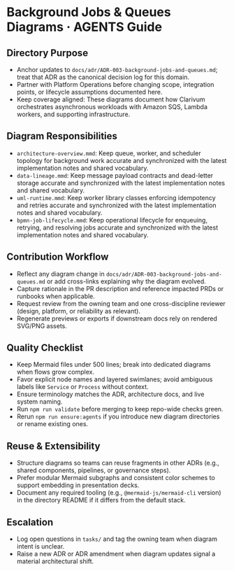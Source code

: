 # Background Jobs & Queues Diagrams · AGENTS Guide

## Directory Purpose
- Anchor updates to `docs/adr/ADR-003-background-jobs-and-queues.md`; treat that ADR as the canonical decision log for this domain.
- Partner with Platform Operations before changing scope, integration points, or lifecycle assumptions documented here.
- Keep coverage aligned: These diagrams document how Clarivum orchestrates asynchronous workloads with Amazon SQS, Lambda workers, and supporting infrastructure.

## Diagram Responsibilities
- `architecture-overview.mmd`: Keep queue, worker, and scheduler topology for background work accurate and synchronized with the latest implementation notes and shared vocabulary.
- `data-lineage.mmd`: Keep message payload contracts and dead-letter storage accurate and synchronized with the latest implementation notes and shared vocabulary.
- `uml-runtime.mmd`: Keep worker library classes enforcing idempotency and retries accurate and synchronized with the latest implementation notes and shared vocabulary.
- `bpmn-job-lifecycle.mmd`: Keep operational lifecycle for enqueuing, retrying, and resolving jobs accurate and synchronized with the latest implementation notes and shared vocabulary.

## Contribution Workflow
- Reflect any diagram change in `docs/adr/ADR-003-background-jobs-and-queues.md` or add cross-links explaining why the diagram evolved.
- Capture rationale in the PR description and reference impacted PRDs or runbooks when applicable.
- Request review from the owning team and one cross-discipline reviewer (design, platform, or reliability as relevant).
- Regenerate previews or exports if downstream docs rely on rendered SVG/PNG assets.

## Quality Checklist
- Keep Mermaid files under 500 lines; break into dedicated diagrams when flows grow complex.
- Favor explicit node names and layered swimlanes; avoid ambiguous labels like `Service` or `Process` without context.
- Ensure terminology matches the ADR, architecture docs, and live system naming.
- Run `npm run validate` before merging to keep repo-wide checks green.
- Rerun `npm run ensure:agents` if you introduce new diagram directories or rename existing ones.

## Reuse & Extensibility
- Structure diagrams so teams can reuse fragments in other ADRs (e.g., shared components, pipelines, or governance steps).
- Prefer modular Mermaid subgraphs and consistent color schemes to support embedding in presentation decks.
- Document any required tooling (e.g., `@mermaid-js/mermaid-cli` version) in the directory README if it differs from the default stack.

## Escalation
- Log open questions in `tasks/` and tag the owning team when diagram intent is unclear.
- Raise a new ADR or ADR amendment when diagram updates signal a material architectural shift.
